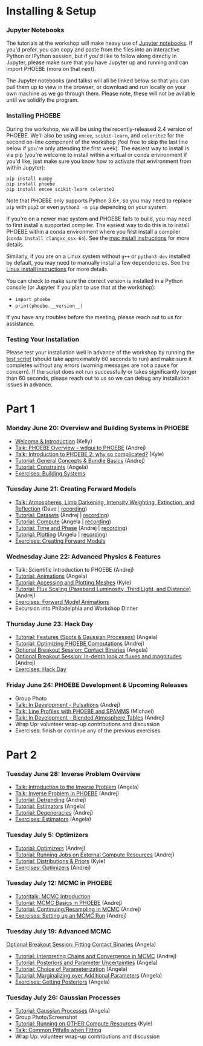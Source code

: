 
# Installing & Setup

### Jupyter Notebooks

The tutorials at the workshop will make heavy use of [Jupyter notebooks](https://jupyter.org/install).  If you'd prefer, you can copy and paste from the files into an interactive Python or IPython session, but if you'd like to follow along directly in Jupyter, please make sure that you have Jupyter up and running and can import PHOEBE (more on that next).

The Jupyter notebooks (and talks) will all be linked below so that you can pull them up to view in the browser, or download and run locally on your own machine as we go through them. Please note, these will not be avilable until we solidify the program.

### Installing PHOEBE

During the workshop, we will be using the recently-released 2.4 version of PHOEBE.  We'll also be using `emcee`, `scikit-learn`, and `celerite2` for the second on-line component of the workshop (feel free to skip the last line below if you're only attending the first week).  The easiest way to install is via pip (you're welcome to install within a virtual or conda environment if you'd like, just make sure you know how to activate that environment from within Jupyter):

```
pip install numpy
pip install phoebe
pip install emcee scikit-learn celerite2
```

Note that PHOEBE only supports Python 3.6+, so you may need to replace `pip` with `pip3` or even `python3 -m pip` depending on your system.

If you're on a newer mac system and PHOEBE fails to build, you may need to first install a supported compiler.  The easiest way to do this is to install PHOEBE within a conda environment where you first install a compiler (`conda install clangxx_osx-64`).  See the [mac install instructions](http://phoebe-project.org/install/latest/mac/auto) for more details.

Similarly, if you are on a Linux system without `g++` or `python3-dev` installed by default, you may need to manually install a few dependencies.  See the [Linux install instructions](http://phoebe-project.org/install/latest/linux/auto) for more details.

You can check to make sure the correct version is installed in a Python console (or Jupyter if you plan to use that at the workshop):

* `import phoebe`
* `print(phoebe.__version__)`

If you have any troubles before the meeting, please reach out to us for assistance.


### Testing Your Installation


Please test your installation well in advance of the workshop by running the [test script](https://raw.githubusercontent.com/phoebe-project/phoebe2-workshop/2022june/test_install.py) (should take approximately 60 seconds to run) and make sure it completes without any errors (warning messages are not a cause for concern).  If the script does not run successfully or takes significantly longer than 60 seconds, please reach out to us so we can debug any installation issues in advance.

# Part 1

### Monday June 20: Overview and Building Systems in PHOEBE

* [Welcome & Introduction](https://docs.google.com/presentation/d/e/2PACX-1vRMXSVmy3BlJDXqQnmC_PPvuO-kQ1-NAPWEz-gk5laHL0w7kSC75EcXInDY6ZHMPsTJopfPCAfX5z-g/pub?start=false&loop=false&delayms=3000) (Kelly)
* [Talk: PHOEBE Overview - wdgui to PHOEBE](https://docs.google.com/presentation/d/e/2PACX-1vTcg5sbS9wdqg5b5g1fwe_VoyMG1THPX6mQx4VDbvZOUfKMS6FAd8pYcBl0HeyN5prpDzi54nNZfVB7/pub?start=false&loop=false&delayms=3000) (Andrej)
* [Talk: Introduction to PHOEBE 2: why so complicated?](https://docs.google.com/presentation/d/e/2PACX-1vQJKn6aqRFU6eJ34TZRJqllb7fOm6f-vaiBnXMkdaqV2MNGtjCSLM_iVDEP49naPiWH36yjbq1ugbLj/pub?start=false&loop=false&delayms=3000) (Kyle)
* [Tutorial: General Concepts & Bundle Basics](./Tutorial_01_bundle_basics.ipynb) (Andrej)
* [Tutorial: Constraints](./Tutorial_02_constraints.ipynb) (Angela)
* [Exercises: Building Systems](./Exercises_01_building_systems.ipynb)


### Tuesday June 21: Creating Forward Models

* [Talk: Atmospheres, Limb Darkening, Intensity Weighting, Extinction, and Reflection](https://docs.google.com/presentation/d/e/2PACX-1vTX__cTcowjUGuJ18jYY85tWX9VjjYEu7ISEkLgMMFKSFUNNFPHRreGW_LaUjSsQF62-M5od-J37LAu/pub?start=false&loop=false&delayms=3000) (Dave | [recording](https://villanova.zoom.us/rec/play/jnVnZB3zHfvBWyzc05c_BtiNry0Zhs1ZJgNVyzBgT3E4zuvulqKCZAzWzKW_YLkR63fUj52bqMpNSRn_.-KePrQm8hToe0AaH?startTime=1655816634000&_x_zm_rtaid=pF3w6te9StyTu82-N3L2kg.1655987342438.40ced37e340d57c15326873d874d9553&_x_zm_rhtaid=741))
* [Tutorial: Datasets](./Tutorial_03_datasets.ipynb) (Andrej | [recording](http://phoebe-project.org/static/workshops/2022june/2022.06.21.02_datasets.mp4))
* [Tutorial: Compute](./Tutorial_04_compute.ipynb) (Angela | [recording](http://phoebe-project.org/static/workshops/2022june/2022.06.21.03_compute.mp4))
* [Tutorial: Time and Phase](./Tutorial_05_time_and_phase.ipynb) (Andrej | [recording](https://villanova.zoom.us/rec/share/UGQ_6ctjZQC_Wd7pqxVaF6pukjFfsZE0Xpdcv7QK3zNiNoP1COnWyYuZzrCQt1CU.chDhgZpJmlKjtLST?startTime=1655832876000))
* [Tutorial: Plotting](./Tutorial_06_plotting.ipynb) (Angela | [recording](http://phoebe-project.org/static/workshops/2022june/2022.06.21.05_plotting.mp4))
* [Exercises: Creating Forward Models](./Exercises_02_forward_models.ipynb)


### Wednesday June 22: Advanced Physics & Features


* Talk: Scientific Introduction to PHOEBE (Andrej)
* [Tutorial: Animations](./Tutorial_07_animations.ipynb) (Angela)
* [Tutorial: Accessing and Plotting Meshes](./Tutorial_08_meshes.ipynb) (Kyle)
* [Tutorial: Flux Scaling (Passband Luminosity, Third Light, and Distance)](./Tutorial_09_pblum_l3_distance.ipynb) (Andrej)
* [Exercises: Forward Model Animations](./Exercises_03_animations.ipynb)
* Excursion into Philadelphia and Workshop Dinner


### Thursday June 23: Hack Day


* [Tutorial: Features (Spots & Gaussian Processes)](./Tutorial_10_features.ipynb) (Angela)
* [Tutorial: Optimizing PHOEBE Computations](./Tutorial_11_optimizing_computations.ipynb) (Andrej)
* [Optional Breakout Session: Contact Binaries](./Tutorial_12_semidetached_contact.ipynb) (Angela)
* [Optional Breakout Session: In-depth look at fluxes and magnitudes](./Tutorial_13_flux_calibration.ipynb) (Andrej)
* [Exercises: Hack Day](./Exercises_04_hack_day.ipynb)


### Friday June 24: PHOEBE Development & Upcoming Releases


* Group Photo
* [Talk: In Development - Pulsations](https://docs.google.com/presentation/d/e/2PACX-1vTY9f-XjDgw5knxFRDKpwNzNp8OMFMsH0nC9zYN1_TBxndnFuRSoKejpuDK34JJ_b0wrkfTlu5hy1Ki/pub?start=false&loop=false&delayms=3000) (Andrej)
* [Talk: Line Profiles with PHOEBE and SPAMMS](https://docs.google.com/presentation/d/e/2PACX-1vRT4EwgIf7ocn8JJFyULGhaVJvi7c4zZT36ttaXJ8qN4krQ7uaX1QMUmlTpMcyBo_GhNRIVjlzHmAIM/pub?start=false&loop=false&delayms=3000) (Michael)
* [Talk: In Development - Blended Atmosphere Tables](https://docs.google.com/presentation/d/e/2PACX-1vStqWOOdGpaQcGbvKVU3uwPxfc70Dr1K_w3dHSas7dv3s48ZeBkWI4gjd0pqffJDc5Gjk9Z1CrCojY2/pub?start=false&loop=false&delayms=3000) (Andrej)
* Wrap Up: volunteer wrap-up contributions and discussion
* Exercises: finish or continue any of the previous exercises.

# Part 2

### Tuesday June 28: Inverse Problem Overview

* [Talk: Introduction to the Inverse Problem](https://docs.google.com/presentation/d/e/2PACX-1vR-fRxNcn5PEMQ6Rvq5dEHALVIDs62OqGDDaWr2liCNMrtcP-h6u4WztVxUhGoGvKQTh9DXyN9xXLYh/pub?start=false&loop=false&delayms=3000) (Angela)
* [Talk: Inverse Problem in PHOEBE](https://docs.google.com/presentation/d/e/2PACX-1vT_GwcoD_0Tz-5V1dEolYYFCMp2qxrfKqfySOCI9QU3rpMuR7ANGY_rDiLRZbXnrvTN57x6qndroC0Z/pub?start=false&loop=false&delayms=3000) (Andrej)
* [Tutorial: Detrending](./Tutorial_14_detrending.ipynb) (Andrej)
* [Tutorial: Estimators](./Tutorial_15_estimators.ipynb) (Angela)
* [Tutorial: Degeneracies](./Tutorial_16_degeneracy.ipynb) (Andrej)
* [Exercises: Estimators](./Exercises_06_estimators.ipynb) (Angela)


### Tuesday July 5: Optimizers

* [Tutorial: Optimizers](./Tutorial_17_optimizers.ipynb) (Andrej)
* [Tutorial: Running Jobs on External Compute Resources](./Tutorial_18_server.ipynb) (Andrej)
* [Tutorial: Distributions & Priors](./Tutorial_19_distributions.ipynb) (Kyle)
* [Exercises: Optimizers](./Exercises_07_optimizers.ipynb) (Andrej)


### Tuesday July 12: MCMC in PHOEBE

* [Tutoritalk: MCMC Introduction](./mcmc_generic.ipynb)
* [Tutorial: MCMC Basics in PHOEBE](./Tutorial_20_mcmc.ipynb) (Andrej)
* [Tutorial: Continuing/Resampling in MCMC](./Tutorial_21_mcmc_continued.ipynb) (Andrej)
* [Exercises: Setting up an MCMC Run](./Exercises_08_mcmc.ipynb) (Andrej)

### Tuesday July 19: Advanced MCMC

[Optional Breakout Session: Fitting Contact Binaries](https://docs.google.com/presentation/d/e/2PACX-1vRrcYeotz37WyqXCmBQqwqH7dkHBUi-D6SMvAiZketoqlkGCmZ7vWhPgD46dx_pl_SCs3nPrNB4bOgV/pub?start=false&loop=false&delayms=3000) (Angela)


* [Tutorial: Interpreting Chains and Convergence in MCMC](./Tutorial_22_convergence.ipynb) (Andrej)
* [Tutorial: Posteriors and Parameter Uncertainties](./Tutorial_23_posteriors.ipynb) (Angela)
* [Tutorial: Choice of Parameterization](./Tutorial_24_parameterization.ipynb) (Angela)
* [Tutorial: Marginalizing over Additional Parameters](./Tutorial_25_marginalization.ipynb) (Angela)
* [Exercises: Getting Posteriors](./Exercises_07_posteriors.ipynb) (Angela)


### Tuesday July 26: Gaussian Processes


* [Tutorial: Gaussian Processes](./Tutorial_26_gaussian_processes.ipynb) (Angela)
* Group Photo/Screenshot
* [Tutorial: Running on OTHER Compute Resources](./Tutorial_27_server_other.ipynb) (Kyle)
* [Talk: Common Pitfalls when Fitting](https://docs.google.com/presentation/d/e/2PACX-1vTI2tTM7K307S8KRn_agtd_4IoXfwgA2_e4yfH47UzlwEdn0sl59tKSibZxHlfgbF43KPfWCgxgA1Fx/pub?start=false&loop=false&delayms=3000)
* Wrap Up: volunteer wrap-up contributions and discussion
